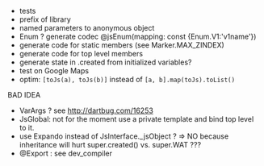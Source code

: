 - tests
- prefix of library
- named parameters to anonymous object
- Enum ? generate codec @jsEnum(mapping: const {Enum.V1:'v1name'})
- generate code for static members (see Marker.MAX_ZINDEX)
- generate code for top level members
- generate state in .created from initialized variables?
- test on Google Maps
- optim: `[toJs(a), toJs(b)]` instead of `[a, b].map(toJs).toList()`



BAD IDEA
- VarArgs ? see http://dartbug.com/16253
- JsGlobal: not for the moment use a private template and bind top level to it.
- use Expando<JsObject> instead of JsInterface._jsObject ? => NO because 
inheritance will hurt super.created() vs. super.WAT ??? 
- @Export  : see dev_compiler